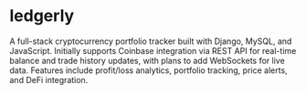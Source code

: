 # ledgerly
A full-stack cryptocurrency portfolio tracker built with Django, MySQL, and JavaScript. Initially supports Coinbase integration via REST API for real-time balance and trade history updates, with plans to add WebSockets for live data. Features include profit/loss analytics, portfolio tracking, price alerts, and DeFi integration.
